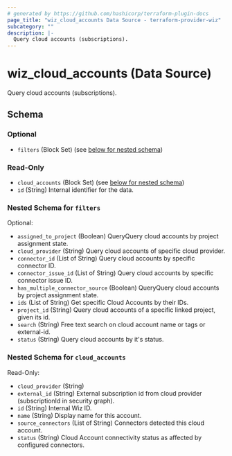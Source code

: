```yaml
---
# generated by https://github.com/hashicorp/terraform-plugin-docs
page_title: "wiz_cloud_accounts Data Source - terraform-provider-wiz"
subcategory: ""
description: |-
  Query cloud accounts (subscriptions).
---
```


# wiz_cloud_accounts (Data Source)

Query cloud accounts (subscriptions).



<!-- schema generated by tfplugindocs -->
## Schema

### Optional

- `filters` (Block Set) (see [below for nested schema](#nestedblock--filters))

### Read-Only

- `cloud_accounts` (Block Set) (see [below for nested schema](#nestedblock--cloud_accounts))
- `id` (String) Internal identifier for the data.

<a id="nestedblock--filters"></a>
### Nested Schema for `filters`

Optional:

- `assigned_to_project` (Boolean) QueryQuery cloud accounts by project assignment state.
- `cloud_provider` (String) Query cloud accounts of specific cloud provider.
- `connector_id` (List of String) Query cloud accounts by specific connector ID.
- `connector_issue_id` (List of String) Query cloud accounts by specific connector issue ID.
- `has_multiple_connector_source` (Boolean) QueryQuery cloud accounts by project assignment state.
- `ids` (List of String) Get specific Cloud Accounts by their IDs.
- `project_id` (String) Query cloud accounts of a specific linked project, given its id.
- `search` (String) Free text search on cloud account name or tags or external-id.
- `status` (String) Query cloud accounts by it's status.


<a id="nestedblock--cloud_accounts"></a>
### Nested Schema for `cloud_accounts`

Read-Only:

- `cloud_provider` (String)
- `external_id` (String) External subscription id from cloud provider (subscriptionId in security graph).
- `id` (String) Internal Wiz ID.
- `name` (String) Display name for this account.
- `source_connectors` (List of String) Connectors detected this cloud account.
- `status` (String) Cloud Account connectivity status as affected by configured connectors.


